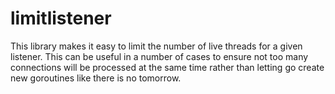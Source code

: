 # limitlistener

This library makes it easy to limit the number of live threads for a given listener. This
can be useful in a number of cases to ensure not too many connections will be processed
at the same time rather than letting go create new goroutines like there is no tomorrow.
